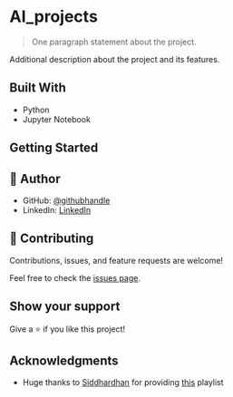 # AI_projects

> One paragraph statement about the project.

Additional description about the project and its features.

## Built With

- Python
- Jupyter Notebook


## Getting Started


## 👤 Author

- GitHub: [@githubhandle](https://github.com/Micky373)
- LinkedIn: [LinkedIn](https://linkedin.com/in/michaeltamirie)

## 🤝 Contributing

Contributions, issues, and feature requests are welcome!

Feel free to check the [issues page](https://github.com/Micky373/AI_projects/issues).

## Show your support

Give a ⭐️ if you like this project!

## Acknowledgments

- Huge thanks to [Siddhardhan](https://www.linkedin.com/in/siddhardhan-s-741652207/) for providing [this](https://youtube.com/playlist?list=PLfFghEzKVmjvuSA67LszN1dZ-Dd_pkus6) playlist
